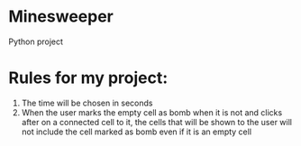 # Minesweeper

Python project

# Rules for my project:

1. The time will be chosen in seconds
2. When the user marks the empty cell as bomb when it is not and clicks after on a connected cell to it, the cells that
   will be shown to the user will not include the cell marked as bomb even if it is an empty cell
